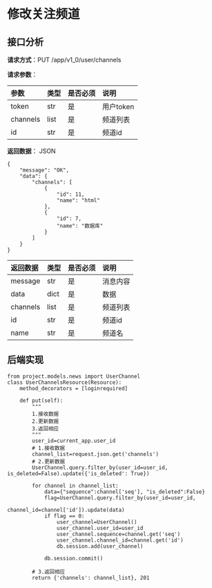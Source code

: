 # 修改关注频道

## 接口分析

**请求方式**：PUT /app/v1\_0/user/channels

**请求参数**：

| 参数 | 类型 | 是否必须 | 说明 |
| :--- | :--- | :--- | :--- |
| token | str | 是 | 用户token |
| channels | list | 是 | 频道列表 |
| id | str | 是 | 频道id |

**返回数据**： JSON

```
{
    "message": "OK",
    "data": {
        "channels": [
            {
                "id": 11,
                "name": "html"
            },
            {
                "id": 7,
                "name": "数据库"
            }
        ]
    }
}
```

| 返回数据 | 类型 | 是否必须 | 说明 |
| :--- | :--- | :--- | :--- |
| message | str | 是 | 消息内容 |
| data | dict | 是 | 数据 |
| channels | list | 是 | 频道列表 |
| id | str | 是 | 频道id |
| name | str | 是 | 频道名 |

## 后端实现

```
from project.models.news import UserChannel
class UserChannelsResource(Resource):
    method_decorators = [loginrequired]

    def put(self):
        """
        1.接收数据
        2.更新数据
        3.返回相应
        """
        user_id=current_app.user_id
        # 1.接收数据
        channel_list=request.json.get('channels')
        # 2.更新数据
        UserChannel.query.filter_by(user_id=user_id, is_deleted=False).update({'is_deleted': True})

        for channel in channel_list:
            data={"sequence":channel['seq'], "is_deleted":False}
            flag=UserChannel.query.filter_by(user_id=user_id,
                                        channel_id=channel['id']).update(data)
            if flag == 0:
                user_channel=UserChannel()
                user_channel.user_id=user_id
                user_channel.sequence=channel.get('seq')
                user_channel.channel_id=channel.get('id')
                db.session.add(user_channel)

            db.session.commit()

        # 3.返回相应
        return {'channels': channel_list}, 201

```



